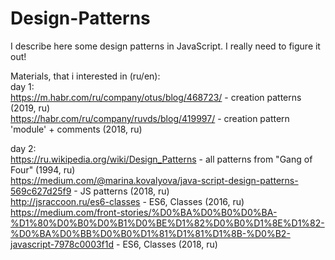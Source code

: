 # Design-Patterns
I describe here some design patterns in JavaScript. I really need to figure it out!  
  
Materials, that i interested in (ru/en):   
day 1:  
https://m.habr.com/ru/company/otus/blog/468723/ - creation patterns (2019, ru)   
https://habr.com/ru/company/ruvds/blog/419997/ - creation pattern 'module' + comments (2018, ru)    
  
day 2:  
https://ru.wikipedia.org/wiki/Design_Patterns - all patterns from "Gang of Four" (1994, ru)  
https://medium.com/@marina.kovalyova/java-script-design-patterns-569c627d25f9 - JS patterns (2018, ru)   
http://jsraccoon.ru/es6-classes - ES6, Classes (2016, ru)  
https://medium.com/front-stories/%D0%BA%D0%B0%D0%BA-%D1%80%D0%B0%D0%B1%D0%BE%D1%82%D0%B0%D1%8E%D1%82-%D0%BA%D0%BB%D0%B0%D1%81%D1%81%D1%8B-%D0%B2-javascript-7978c0003f1d - ES6, Classes (2018, ru)  
